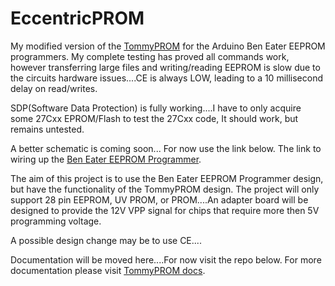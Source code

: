 # EccentricPROM
My modified version of the [TommyPROM](https://github.com/TomNisbet/TommyPROM/tree/master) for the Arduino Ben Eater EEPROM programmers.
My complete testing has proved all commands work, however transferring large files and writing/reading EEPROM is slow due to the circuits hardware issues....CE is always LOW, leading to a 10 millisecond delay on read/writes.

SDP(Software Data Protection) is fully working....I have to only acquire some 27Cxx EPROM/Flash to test the 27Cxx code,
It should work, but remains untested.

A better schematic is coming soon... For now use the link below.
The link to wiring up the [Ben Eater EEPROM
Programmer](https://github.com/beneater/eeprom-programmer).

The aim of this project is to use the Ben Eater EEPROM Programmer design, but have the functionality of the TommyPROM design.
The project will only support 28 pin EEPROM, UV PROM, or PROM....An adapter board will be designed to provide the 12V VPP
signal for chips that require more then 5V programming voltage.

A possible design change may be to use CE....

Documentation will be moved here....For now visit the repo below.
For more documentation please visit [TommyPROM docs](https://github.com/TomNisbet/TommyPROM/tree/master/docs).
